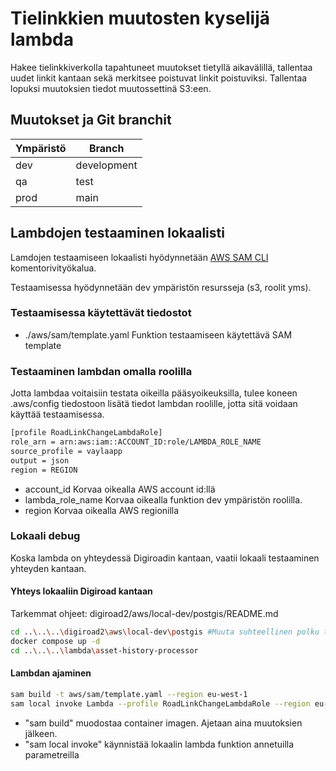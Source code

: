 # Tielinkkien muutosten kyselijä lambda

Hakee tielinkkiverkolla tapahtuneet muutokset tietyllä aikavälillä, tallentaa uudet linkit kantaan sekä merkitsee poistuvat linkit poistuviksi. Tallentaa lopuksi muutoksien tiedot muutossettinä S3:een.

## Muutokset ja Git branchit

| Ympäristö | Branch      |
|-----------|-------------|
| dev       | development |
| qa        | test        |
| prod      | main        |

## Lambdojen testaaminen lokaalisti

Lamdojen testaamiseen lokaalisti hyödynnetään [AWS SAM CLI](https://docs.aws.amazon.com/serverless-application-model/latest/developerguide/serverless-sam-cli-install.html) komentorivityökalua.

Testaamisessa hyödynnetään dev ympäristön resursseja (s3, roolit yms).

### Testaamisessa käytettävät tiedostot

- ./aws/sam/template.yaml Funktion testaamiseen käytettävä SAM template

### Testaaminen lambdan omalla roolilla

Jotta lambdaa voitaisiin testata oikeilla pääsyoikeuksilla, tulee koneen .aws/config tiedostoon lisätä tiedot lambdan roolille, jotta sitä voidaan käyttää testaamisessa.

```sh
[profile RoadLinkChangeLambdaRole]
role_arn = arn:aws:iam::ACCOUNT_ID:role/LAMBDA_ROLE_NAME
source_profile = vaylaapp
output = json
region = REGION
```

- account_id Korvaa oikealla AWS account id:llä
- lambda_role_name Korvaa oikealla funktion dev ympäristön roolilla.
- region Korvaa oikealla AWS regionilla

### Lokaali debug

Koska lambda on yhteydessä Digiroadin kantaan, vaatii lokaali testaaminen yhteyden kantaan.

#### Yhteys lokaaliin Digiroad kantaan
Tarkemmat ohjeet: digiroad2/aws/local-dev/postgis/README.md
```sh
cd ..\..\..\digiroad2\aws\local-dev\postgis #Muuta suhteellinen polku tarvittaessa niin että digiroad2 löytyy
docker compose up -d
cd ..\..\..\lambda\asset-history-processor
```

#### Lambdan ajaminen
```sh
sam build -t aws/sam/template.yaml --region eu-west-1
sam local invoke Lambda --profile RoadLinkChangeLambdaRole --region eu-west-1 --env-vars env.json --log-file debug.log --event event.json
```

- "sam build" muodostaa container imagen. Ajetaan aina muutoksien jälkeen.
- "sam local invoke" käynnistää lokaalin lambda funktion annetuilla parametreilla
